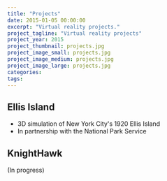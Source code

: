 ```yaml
---
title: "Projects"
date: 2015-01-05 00:00:00
excerpt: "Virtual reality projects."
project_tagline: "Virtual reality projects"
project_year: 2015
project_thumbnail: projects.jpg
project_image_small: projects.jpg
project_image_medium: projects.jpg
project_image_large: projects.jpg
categories:
tags:
---
```


## Ellis Island

- 3D simulation of New York City's 1920 Ellis Island
- In partnership with the National Park Service

## KnightHawk

(In progress)